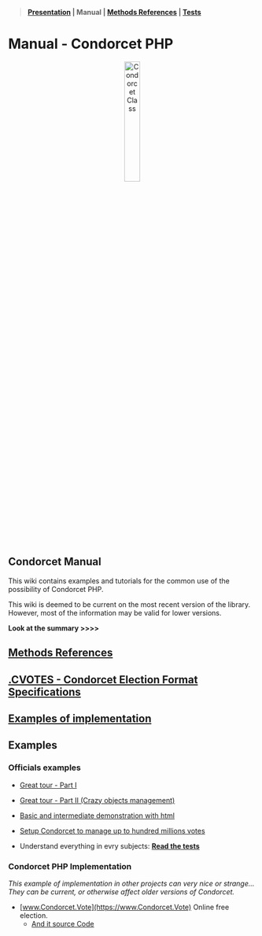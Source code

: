 > **[Presentation](https://github.com/julien-boudry/Condorcet/blob/master/README.md) | Manual | [Methods References](https://github.com/julien-boudry/Condorcet/blob/master/Documentation/README.md) | [Tests](https://github.com/julien-boudry/Condorcet/tree/master/Tests)**  

# Manual - Condorcet PHP

<p align="center">
  <img src="https://raw.githubusercontent.com/julien-boudry/Condorcet/master/condorcet-logo.png" alt="Condorcet Class" width="25%">
</p>   

## Condorcet Manual

This wiki contains examples and tutorials for the common use of the possibility of Condorcet PHP.   

This wiki is deemed to be current on the most recent version of the library. However, most of the information may be valid for lower versions.  

**Look at the summary >>>>**

## [Methods References](https://github.com/julien-boudry/Condorcet/tree/master/Documentation/README.md)

## [.CVOTES - Condorcet Election Format Specifications](https://github.com/CondorcetPHP/CondorcetElectionFormat/blob/main/README.md)

## [Examples of implementation](https://github.com/julien-boudry/Condorcet/wiki#examples)

## Examples

### Officials examples


* [Great tour - Part I](https://github.com/julien-boudry/Condorcet/blob/master/Examples/1.%20Overview.php)
* [Great tour - Part II (Crazy objects management)](https://github.com/julien-boudry/Condorcet/blob/master/Examples/2.%20AdvancedObjectManagement.php)
* [Basic and intermediate demonstration with html](https://github.com/julien-boudry/Condorcet/tree/master/Examples/Examples-with-html)

* [Setup Condorcet to manage up to hundred millions votes](https://github.com/julien-boudry/Condorcet/blob/master/Examples/Specifics_Examples/use_large_election_external_database_drivers.php)

* Understand everything in evry subjects: **[Read the tests](https://github.com/julien-boudry/Condorcet/tree/master/Tests)**

### Condorcet PHP Implementation

_This example of implementation in other projects can very nice or strange... They can be current, or otherwise affect older versions of Condorcet._   

* [www.Condorcet.Vote](https://www.Condorcet.Vote) Online free election.    
  * [And it source Code](https://github.com/julien-boudry/Condorcet.Vote)
